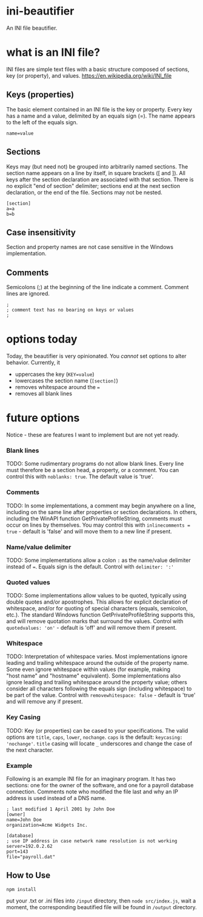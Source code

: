 # ini-beautifier
An INI file beautifier. 

# what is an INI file?
INI files are simple text files with a basic structure composed of sections, key (or property), and values. https://en.wikipedia.org/wiki/INI_file

## Keys (properties)
The basic element contained in an INI file is the key or property. Every key has a name and a value, delimited by an equals sign (=). The name appears to the left of the equals sign.
```
name=value
```

## Sections
Keys may (but need not) be grouped into arbitrarily named sections. The section name appears on a line by itself, in square brackets ([ and ]). All keys after the section declaration are associated with that section. There is no explicit "end of section" delimiter; sections end at the next section declaration, or the end of the file. Sections may not be nested.
```
[section]
a=a
b=b
```

## Case insensitivity
Section and property names are not case sensitive in the Windows implementation.

## Comments
Semicolons (;) at the beginning of the line indicate a comment. Comment lines are ignored.
```
;
; comment text has no bearing on keys or values
; 
```
# options today
Today, the beautifier is very opinionated.  You *cannot* set options to alter behavior.  Currently, it
* uppercases the key (`KEY=value`)
* lowercases the section name (`[section]`)
* removes whitespace around the `=`
* removes all blank lines

# future options
Notice - these are features I want to implement but are not yet ready.

### Blank lines
TODO: Some rudimentary programs do not allow blank lines. Every line must therefore be a section head, a property, or a comment. You can control this with `noblanks: true`. The default value is 'true'.

### Comments
TODO: In some implementations, a comment may begin anywhere on a line, including on the same line after properties or section declarations. In others, including the WinAPI function GetPrivateProfileString, comments must occur on lines by themselves. You may control this with `inlinecomments = true` - default is 'false' and will move them to a new line if present.

### Name/value delimiter
TODO: Some implementations allow a colon `:` as the name/value delimiter instead of `=`. Equals sign is the default. Control with `delimiter: ':'`

### Quoted values
TODO: Some implementations allow values to be quoted, typically using double quotes and/or apostrophes. This allows for explicit declaration of whitespace, and/or for quoting of special characters (equals, semicolon, etc.). The standard Windows function GetPrivateProfileString supports this, and will remove quotation marks that surround the values. Control with `quotedvalues: 'on'` - default is 'off' and will remove them if present.

### Whitespace
TODO: Interpretation of whitespace varies. Most implementations ignore leading and trailing whitespace around the outside of the property name. Some even ignore whitespace within values (for example, making "host name" and "hostname" equivalent). Some implementations also ignore leading and trailing whitespace around the property value; others consider all characters following the equals sign (including whitespace) to be part of the value. Control with `removewhitespace: false` - default is 'true' and will remove any if present.

### Key Casing
TODO: Key (or properties) can be cased to your specifications.  The valid options are `title`, `caps`, `lower`, `nochange`.  `caps` is the default: `keycasing: 'nochange'`. `title` casing will locate `_` underscores and change the case of the next character.

### Example
Following is an example INI file for an imaginary program. It has two sections: one for the owner of the software, and one for a payroll database connection. Comments note who modified the file last and why an IP address is used instead of a DNS name.
```
; last modified 1 April 2001 by John Doe
[owner]
name=John Doe
organization=Acme Widgets Inc.

[database]
; use IP address in case network name resolution is not working
server=192.0.2.62     
port=143
file="payroll.dat"
```

## How to Use
```
npm install
```
put your .txt or .ini files into `/input` directory, then `node src/index.js`, wait a moment, the corresponding beautified file will be found in `/output` directory.  
